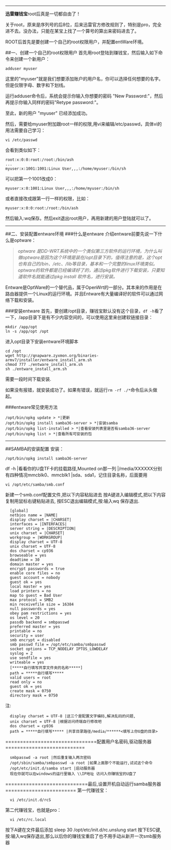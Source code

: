<!--
author:ivan 
date: 2016-02-12
title: 赚钱宝root后第一件事，entware,samba-赚钱宝折腾 
tags: samba,entware,赚钱宝 
category: 赚钱宝折腾 
status: publish
summary: 赚钱宝root后，自由了，然后呢？
-->
***
  **迅雷赚钱宝**root后真是一切都自由了！

  关于root，原来是序列号的后8位，后来迅雷官方修改规则了，特别是pro，完全进不去。没办法，只能在某宝上找了一个算号的算出来密码进去了。

ROOT后首先是要创建一个自己的root权限用户，并配置entWare环境。

##一、创建一个自己的root权限用户
首先用root登陆到赚钱宝，然后输入如下命令来创建一个新用户：
```
adduser myuser
```
这里的"myuser"就是我们想要添加账户的用户名，你可以选择任何想要的名字。但是仅限字母、数字和下划线。

运行adduser命令后，系统会提示你输入你想要的密码 "New Password:"，然后再提示你输入同样的密码"Retype password:"。

至此，新的用户 "myuser" 已经添加成功。

然后，需要给myuser附加跟root一样的权限,用vi来编辑/etc/passwd，具体vi的用法需要自己学习：
```
vi /etc/passwd
```
会看到类似如下：
```
root:x:0:0:root:/root:/bin/ash
...
myuser:x:1001:1001:Linux User,,,:/home/myuser:/bin/sh
```
可以把第一个1001改成0：
```
myuser:x:0:1001:Linux User,,,:/home/myuser:/bin/sh
```
或者直接改成跟第一行一样的权限，比如：
```
myuser:x:0:0:root:/root:/bin/ash
```
然后输入:wq保存。然后exit退出root用户，再用新建的用户登陆就可以了。
***

##二、安装配置entware环境
###什么是entware
介绍entware前要先说一下什么是optware：
> *optware 是DD-WRT系统中的一个类似第三方软件的运行环境，为什么叫做optware是因为这个环境是装在/opt目录下的，值得注意的是，这个opt也有自己的/bin、/etc、/lib等目录，基本和一个完整的linux环境类似。
optware的软件都是已经编译好了的，通过ipkg软件进行下载安装，只要知道软件名就能通过ipkg install 软件名，进行安装。*

Entware是OptWare的一个替代品，属于OpenWrt的一部分。其本来的作用是在路由器提供一个Linux的运行环境。并且Entware有大量编译好的软件可以通过网络下载和安装。

###安装entware
首先，要创建/opt目录，赚钱宝默认没有这个目录，```df -h```看了一下，/app目录下是有不少内容空间的，可以使用这里来创建软链接目录：
```
mkdir /app/opt
ln -s /app/opt /opt
```

进入opt目录下安装entware环境脚本
```
cd /opt
wget http://qnapware.zyxmon.org/binaries-armv7/installer/entware_install_arm.sh
chmod 777 ./entware_install_arm.sh
sh ./entware_install_arm.sh
```
需要一段时间下载安装.

如果没有报错，就安装成功了。如果有错误，就运行```rm -rf ./*```命令后从头做起。

###entware常见使用方法
```
/opt/bin/opkg update > *|更新
/opt/bin/opkg install samba36-server > *|安装samba
/opt/bin/opkg list-installed > *|查看安装列表里是否有samba36-server
/opt/bin/opkg list > *|查看所有可安装的包
```
***
##SAMBA的安装配置
安装：
```
/opt/bin/opkg install samba36-server
```
df -h |看看你的U盘TF卡的挂载路径,Mounted on那一列
|/media/XXXXXX分别有四种情况mmcblk0、mmcblk1
|sda、sda1，记住目录名称，后面要用
```
vi /opt/etc/samba/smb.conf
```
新建一个smb.conf配置文件,把以下内容粘贴进去
按A键进入编辑模式,把以下内容复制用鼠标右键粘贴进去,
按ESC退出编辑模式,按:输入wq 保存退出.
```
  [global]
  netbios name = |NAME|
  display charset = |CHARSET|
  interfaces = |INTERFACES|
  server string = |DESCRIPTION|
  unix charset = |CHARSET|
  workgroup = |WORKGROUP|
  display charset = UTF-8
  unix charset = UTF-8
  dos charset = cp936
  browseable = yes
  deadtime = 30
  domain master = yes
  encrypt passwords = true
  enable core files = no
  guest account = nobody
  guest ok = yes
  local master = yes
  load printers = no
  map to guest = Bad User
  max protocol = SMB2
  min receivefile size = 16384
  null passwords = yes
  obey pam restrictions = yes
  os level = 20
  passdb backend = smbpasswd
  preferred master = yes
  printable = no
  security = user
  smb encrypt = disabled
  smb passwd file = /opt/etc/samba/smbpasswd
  socket options = TCP_NODELAY IPTOS_LOWDELAY
  syslog = 2
  use sendfile = yes
  writeable = yes
  [*****自行填写共享文件夹的名称*****]
  path = *****自行填写*****
  valid users = root
  read only = no
  guest ok = yes
  create mask = 0750
  directory mask = 0750
```
  注:
```
  display charset = UTF-8 |这三个是配置文字编码,解决乱码的问题,
  unix charset = UTF-8 |根据访问终端自行修改吧
  dos charset = cp936
  path = *****自行填写***** |共享目录路径/media/******<填写上你U盘的目录>
```
  ===============================配置用户名密码,驱动服务器 ===========================
```  
  smbpasswd -a root |然后重复输入两次密码
  /opt/sbin/samba/smbpasswd -a root |如果上面那个不能运行,试试这个命令
  /opt/etc/init.d/samba start |启动服务器
  现在你就可以在windows的运行里输入 \\IP地址 访问入你赚钱宝的U盘了
```  
  ============================最后,设置开机自动运行samba服务器========================
  第一代赚钱宝：
```
  vi /etc/init.d/rcS
```
  第二代赚钱宝，也就是pro：
```
  vi /etc/rc.local
```
  按下A键在文件最后添加
  sleep 30
  /opt/etc/init.d/rc.unslung start
  按下ESC键,按:输入wq保存退出,那么以后你的赚钱宝重启了也不用手动从新开一次smb服务器
